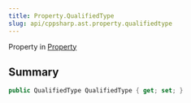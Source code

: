 ```yaml
---
title: Property.QualifiedType
slug: api/cppsharp.ast.property.qualifiedtype
---
```

Property in [Property](/api/cppsharp/ast/property)

## Summary



```csharp
public QualifiedType QualifiedType { get; set; }
```

